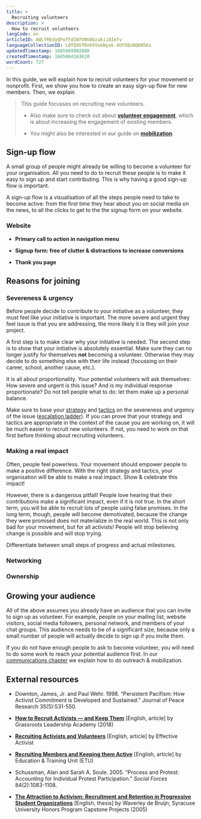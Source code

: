 ```yaml
---
title: >
  Recruiting volunteers
description: >
  How to recruit volunteers
langCode: en
articleID: AWLYREdyQPofFdIW7VNSOGzakii8Iefv
languageCollectionID: L0TQXUTRoh5VukNyak-4UY5BzBQ6N56s
updatedTimestamp: 1685969902888
createdTimestamp: 1685964163620
wordCount: 727
---
```


In this guide, we will explain how to recruit volunteers for your movement or nonprofit. First, we show you how to create an easy sign-up flow for new members. Then, we explain

> This guide focusses on recruiting new volunteers.
> 
> -   Also make sure to check out about [**volunteer engagement**](/organising/engagement), which is about increasing the engagement of existing members.
>     
> -   You might also be interested in our guide on [**mobilization**](/organising/mobilising).
>     

## Sign-up flow

A small group of people might already be willing to become a volunteer for your organisation. All you need to do to recruit these people is to make it easy to sign up and start contributing. This is why having a good sign-up flow is important.

A sign-up flow is a visualisation of all the steps people need to take to become active: from the first time they hear about you on social media on the news, to all the clicks to get to the the signup form on your website.

### Website

-   **Primary call to action in navigation menu**
    
-   **Signup form: free of clutter & distractions to increase conversions**
    
-   **Thank you page**
    

## Reasons for joining

### Severeness & urgency

Before people decide to contribute to your initiative as a volunteer, they must feel like your initiative is important. The more severe and urgent they feel issue is that you are addressing, the more likely it is they will join your project.

A first step is to make clear why your initiative is needed. The second step is to show that your initiative is absolutely essential. Make sure they can no longer justify for themselves **not** becoming a volunteer. Otherwise they may decide to do something else with their life instead (focussing on their career, school, another cause, etc.).

It is all about proportionality. Your potential volunteers will ask themselves: How severe and urgent is this issue? And is my individual response proportionate? Do not tell people what to do: let them make up a personal balance.

Make sure to base your [strategy](/strategy) and [tactics](/tactics) on the severeness and urgency of the issue ([escalation ladder](https://www.nonviolence.wri-irg.org/en/node/40507?utm_source=activisthandbook.org)). If you can prove that your strategy and tactics are appropriate in the context of the cause you are working on, it will be much easier to recruit new volunteers. If not, you need to work on that first before thinking about recruiting volunteers.

### Making a real impact

Often, people feel powerless. Your movement should empower people to make a positive difference. With the right strategy and tactics, your organisation will be able to make a real impact. Show & celebrate this impact!

However, there is a dangerous pitfall! People love hearing that their contributions make a significant impact, even if it is not true. In the short term, you will be able to recruit lots of people using false promises. In the long term, though, people will become demotivated, because the change they were promised does not materialize in the real world. This is not only bad for your movement, but for all activists! People will stop believing change is possible and will stop trying.

Differentiate between small steps of progress and actual milestones.

### Networking

### Ownership

## Growing your audience

All of the above assumes you already have an audience that you can invite to sign up as volunteer. For example, people on your mailing list, website visitors, social media followers, personal network, and members of your chat groups. This audience needs to be of a significant size, because only a small number of people will actually decide to sign up if you invite them.

If you do not have enough people to ask to become volunteer, you will need to do some work to reach your potential audience first. In our [communications chapter](/communication) we explain how to do outreach & mobilization.

## External resources

-   Downton, James, Jr. and Paul Wehr. 1998. “Persistent Pacifism: How Activist Commitment is Developed and Sustained.” Journal of Peace Research 35(5):531-550.
    
-   [**How to Recruit Activists — and Keep Them**](https://gla.americansforprosperityfoundation.org/how-to-recruit-activists-and-keep-them/) \[English, article\] by Grassroots Leadership Academy (2018)
    
-   [**Recruiting Activists and Volunteers**](http://effectiveactivist.com/movements/recruitment/) \[English, article\] by Effective Activist
    
-   [**Recruiting Members and Keeping them Active**](https://www.etu.org.za/toolbox/docs/building/recruiting.html) \[English, article\] by Education & Training Unit (ETU)
    
-   Schussman, Alan and Sarah A. Soule. 2005. “Process and Protest: Accounting for Individual Protest Participation.” _Social Forces_ 84(2):1083-1108.
    
-   [**The Attraction to Activism: Recruitment and Retention in Progressive Student Organizations**](https://surface.syr.edu/cgi/viewcontent.cgi?article=1700&context=honors_capstone) \[English, thesis\] by Waverley de Bruijn, Syracuse University Honors Program Capstone Projects (2005)